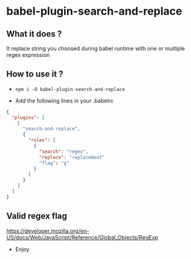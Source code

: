 # babel-plugin-search-and-replace

## What it does ?

It replace string you choosed during babel runtime with one or multiple regex expression

## How to use it ?

- `npm i -D babel-plugin-search-and-replace`

- Add the following lines in your .babelrc

```json
{
  "plugins": [
    [
      "search-and-replace",
      {
        "rules": [
          {
            "search": "regex",
            "replace": "replacement"
            "flag": "g"
          }
        ]
      }
    ]
  ]
}
```
## Valid regex flag
https://developer.mozilla.org/en-US/docs/Web/JavaScript/Reference/Global_Objects/RegExp

- Enjoy
